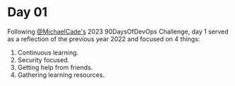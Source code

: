 # Day 01

Following [@MichaelCade's](https://github.com/MichaelCade/90DaysOfDevOps/blob/main/2023/day01.md) 2023 90DaysOfDevOps Challenge, day 1 served as a reflection of the previous year 2022 and focused on 4 things:

1. Continuous learning.
2. Security focused.
3. Getting help from friends.
4. Gathering learning resources.
